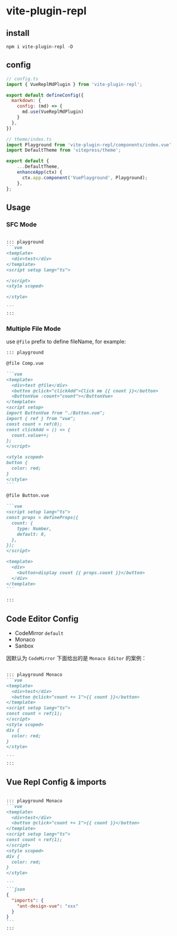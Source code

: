# vite-plugin-repl


## install

```shell
npm i vite-plugin-repl -D
```



## config

```js
// config.ts
import { VueReplMdPlugin } from 'vite-plugin-repl';

export default defineConfig({
  markdown: {
    config: (md) => {
      md.use(VueReplMdPlugin)
    }
  },
})
```


```js
// theme/index.ts
import Playground from 'vite-plugin-repl/components/index.vue'
import DefaultTheme from 'vitepress/theme';

export default {
    ...DefaultTheme,
    enhanceApp(ctx) {
      ctx.app.component('VuePlayground', Playground);
    },
};
```


## Usage 

### SFC Mode
````markdown

::: playground
```vue
<template>
  <div>test</div>
</template>
<script setup lang="ts">

</script>
<style scoped>

</style>

```
:::

````

### Multiple File Mode

use `@file` prefix to define fileName, for example:

````markdown
::: playground

@file Comp.vue

```vue
<template>
  <div>test @file</div>
  <button @click="clickAdd">Click me {{ count }}</button>
  <ButtonVue :count="count"></ButtonVue>
</template>
<script setup>
import ButtonVue from "./Button.vue";
import { ref } from "vue";
const count = ref(0);
const clickAdd = () => {
  count.value++;
};
</script>

<style scoped>
button {
  color: red;
}
</style>
```

@file Button.vue

```vue
<script setup lang="ts">
const props = defineProps({
  count: {
    type: Number,
    default: 0,
  },
});
</script>

<template>
  <div>
    <button>display count {{ props.count }}</button>
  </div>
</template>
```

:::
````

## Code Editor Config

+ CodeMirror `default`
+ Monaco
+ Sanbox

因默认为 `CodeMirror` 下面给出的是 `Monaco Editor` 的案例：

````markdown

::: playground Monaco
```vue
<template>
  <div>test</div>
  <button @click="count += 1">{{ count }}</button>
</template>
<script setup lang="ts">
const count = ref(1);
</script>
<style scoped>
div {
  color: red;
}
</style>

```
:::

````

## Vue Repl Config & imports

````markdown

::: playground Monaco
```vue
<template>
  <div>test</div>
  <button @click="count += 1">{{ count }}</button>
</template>
<script setup lang="ts">
const count = ref(1);
</script>
<style scoped>
div {
  color: red;
}
</style>

```
```json
{
  "imports": {
    "ant-design-vue": "xxx"
  }
}
```
:::

````
